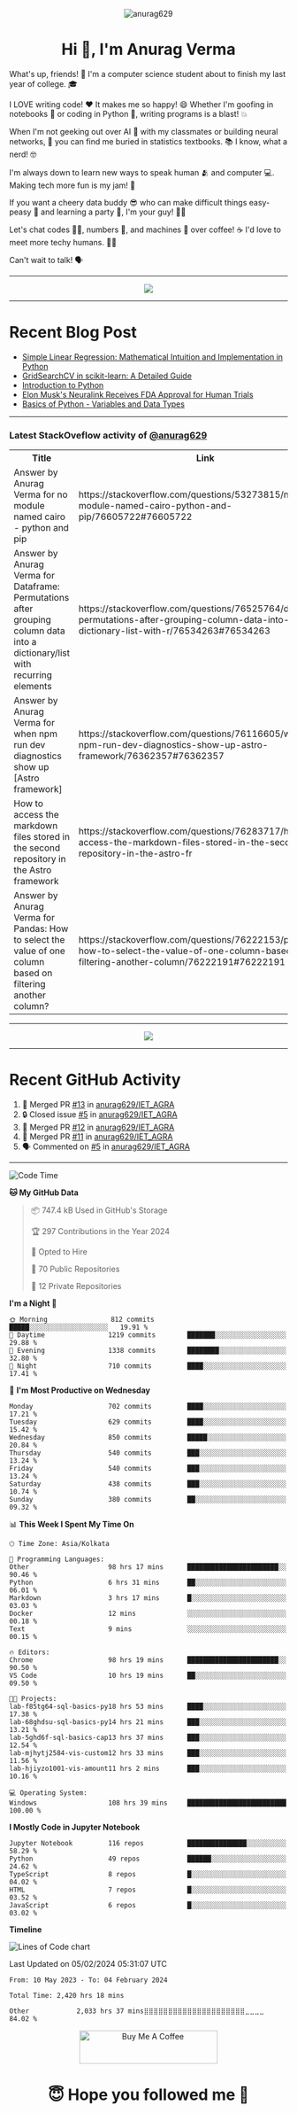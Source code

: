 

<p align="center"> <img src="https://komarev.com/ghpvc/?username=anurag629&label=Profile%20views&color=0e75b6&style=flat" alt="anurag629" /> </p>

<h1 align="center">Hi 👋, I'm Anurag Verma</h1>

What's up, friends! 👋 I'm a computer science student about to finish my last year of college. 🎓

I LOVE writing code! ❤️ It makes me so happy! 😄 Whether I'm goofing in notebooks 📓 or coding in Python 🐍, writing programs is a blast! 💥

When I'm not geeking out over AI 🤖 with my classmates or building neural networks, 🧠 you can find me buried in statistics textbooks. 📚 I know, what a nerd! 🤓

I'm always down to learn new ways to speak human 🫂 and computer 💻. Making tech more fun is my jam! 🍇

If you want a cheery data buddy 😎 who can make difficult things easy-peasy 🥝 and learning a party 🎉, I'm your guy! 🙋‍♂️

Let's chat codes 👨‍💻, numbers 🧮, and machines 🤖 over coffee! ☕ I'd love to meet more techy humans. 💁‍♂️

Can't wait to talk! 🗣️

---

<p align="center">
  <img src="https://spotify-github-profile.vercel.app/api/view.svg?uid=mwvywke3fo2gajpenodnmobfh&cover_image=true&theme=default&show_offline=false&background_color=121212&interchange=false&bar_color=53b14f&bar_color_cover=true">
</p>

---

# Recent Blog Post

<!-- BLOG-POST-LIST:START -->
- [Simple Linear Regression: Mathematical Intuition and Implementation in Python](https://codercops.tech/blog/machine-learning-algorithms/simple-linear-regression-mathematical-intuation)
- [GridSearchCV in scikit-learn: A Detailed Guide](https://codercops.tech/blog/gridsearchcv-in-scikit-learn-a-detailed-guide)
- [Introduction to Python](https://codercops.tech/blog/python-tutorial/introduction-to-python)
- [Elon Musk&#39;s Neuralink Receives FDA Approval for Human Trials](https://codercops.tech/blog/elon-musks-neuralink-receives-fda-approval-for-human-trials)
- [Basics of Python - Variables and Data Types](https://codercops.tech/blog/python-basics-of-python-variables-and-data-types)
<!-- BLOG-POST-LIST:END -->

---

### Latest StackOveflow activity of [@anurag629](https://github.com/anurag629)
<table>
  <tr><th>Title</th><th>Link</th></tr>
  <!-- STACKOVERFLOW:START --><tr><td>Answer by Anurag Verma for no module named cairo - python and pip</td><td>https://stackoverflow.com/questions/53273815/no-module-named-cairo-python-and-pip/76605722#76605722</td></tr><tr><td>Answer by Anurag Verma for Dataframe: Permutations after grouping column data into a dictionary/list with recurring elements</td><td>https://stackoverflow.com/questions/76525764/dataframe-permutations-after-grouping-column-data-into-a-dictionary-list-with-r/76534263#76534263</td></tr><tr><td>Answer by Anurag Verma for when npm run dev diagnostics show up [Astro framework]</td><td>https://stackoverflow.com/questions/76116605/when-npm-run-dev-diagnostics-show-up-astro-framework/76362357#76362357</td></tr><tr><td>How to access the markdown files stored in the second repository in the Astro framework</td><td>https://stackoverflow.com/questions/76283717/how-to-access-the-markdown-files-stored-in-the-second-repository-in-the-astro-fr</td></tr><tr><td>Answer by Anurag Verma for Pandas: How to select the value of one column based on filtering another column?</td><td>https://stackoverflow.com/questions/76222153/pandas-how-to-select-the-value-of-one-column-based-on-filtering-another-column/76222191#76222191</td></tr><!-- STACKOVERFLOW:END -->
</table>

---

<p align="center">
  <img alig src="https://github-profile-trophy.vercel.app/?username=anurag629&theme=onedark&column=-1" />
</p>

---

# Recent GitHub Activity
<!--START_SECTION:activity-->
1. 🎉 Merged PR [#13](https://github.com/anurag629/IET_AGRA/pull/13) in [anurag629/IET_AGRA](https://github.com/anurag629/IET_AGRA)
2. 🔒 Closed issue [#5](https://github.com/anurag629/IET_AGRA/issues/5) in [anurag629/IET_AGRA](https://github.com/anurag629/IET_AGRA)
3. 🎉 Merged PR [#12](https://github.com/anurag629/IET_AGRA/pull/12) in [anurag629/IET_AGRA](https://github.com/anurag629/IET_AGRA)
4. 🎉 Merged PR [#11](https://github.com/anurag629/IET_AGRA/pull/11) in [anurag629/IET_AGRA](https://github.com/anurag629/IET_AGRA)
5. 🗣 Commented on [#5](https://github.com/anurag629/IET_AGRA/issues/5#issuecomment-1854540580) in [anurag629/IET_AGRA](https://github.com/anurag629/IET_AGRA)
<!--END_SECTION:activity-->

---

<!--START_SECTION:waka-->
![Code Time](http://img.shields.io/badge/Code%20Time-2%2C424%20hrs%2038%20mins-blue)

**🐱 My GitHub Data** 

> 📦 747.4 kB Used in GitHub's Storage 
 > 
> 🏆 297 Contributions in the Year 2024
 > 
> 💼 Opted to Hire
 > 
> 📜 70 Public Repositories 
 > 
> 🔑 12 Private Repositories 
 > 
**I'm a Night 🦉** 

```text
🌞 Morning                812 commits         █████░░░░░░░░░░░░░░░░░░░░   19.91 % 
🌆 Daytime                1219 commits        ███████░░░░░░░░░░░░░░░░░░   29.88 % 
🌃 Evening                1338 commits        ████████░░░░░░░░░░░░░░░░░   32.80 % 
🌙 Night                  710 commits         ████░░░░░░░░░░░░░░░░░░░░░   17.41 % 
```
📅 **I'm Most Productive on Wednesday** 

```text
Monday                   702 commits         ████░░░░░░░░░░░░░░░░░░░░░   17.21 % 
Tuesday                  629 commits         ████░░░░░░░░░░░░░░░░░░░░░   15.42 % 
Wednesday                850 commits         █████░░░░░░░░░░░░░░░░░░░░   20.84 % 
Thursday                 540 commits         ███░░░░░░░░░░░░░░░░░░░░░░   13.24 % 
Friday                   540 commits         ███░░░░░░░░░░░░░░░░░░░░░░   13.24 % 
Saturday                 438 commits         ███░░░░░░░░░░░░░░░░░░░░░░   10.74 % 
Sunday                   380 commits         ██░░░░░░░░░░░░░░░░░░░░░░░   09.32 % 
```


📊 **This Week I Spent My Time On** 

```text
🕑︎ Time Zone: Asia/Kolkata

💬 Programming Languages: 
Other                    98 hrs 17 mins      ███████████████████████░░   90.46 % 
Python                   6 hrs 31 mins       ██░░░░░░░░░░░░░░░░░░░░░░░   06.01 % 
Markdown                 3 hrs 17 mins       █░░░░░░░░░░░░░░░░░░░░░░░░   03.03 % 
Docker                   12 mins             ░░░░░░░░░░░░░░░░░░░░░░░░░   00.18 % 
Text                     9 mins              ░░░░░░░░░░░░░░░░░░░░░░░░░   00.15 % 

🔥 Editors: 
Chrome                   98 hrs 19 mins      ███████████████████████░░   90.50 % 
VS Code                  10 hrs 19 mins      ██░░░░░░░░░░░░░░░░░░░░░░░   09.50 % 

🐱‍💻 Projects: 
lab-f85tg64-sql-basics-py18 hrs 53 mins      ████░░░░░░░░░░░░░░░░░░░░░   17.38 % 
lab-68ghdsu-sql-basics-py14 hrs 21 mins      ███░░░░░░░░░░░░░░░░░░░░░░   13.21 % 
lab-5ghd6f-sql-basics-cap13 hrs 37 mins      ███░░░░░░░░░░░░░░░░░░░░░░   12.54 % 
lab-mjhytj2584-vis-custom12 hrs 33 mins      ███░░░░░░░░░░░░░░░░░░░░░░   11.56 % 
lab-hjiyzo1001-vis-amount11 hrs 2 mins       ███░░░░░░░░░░░░░░░░░░░░░░   10.16 % 

💻 Operating System: 
Windows                  108 hrs 39 mins     █████████████████████████   100.00 % 
```

**I Mostly Code in Jupyter Notebook** 

```text
Jupyter Notebook         116 repos           ███████████████░░░░░░░░░░   58.29 % 
Python                   49 repos            ██████░░░░░░░░░░░░░░░░░░░   24.62 % 
TypeScript               8 repos             █░░░░░░░░░░░░░░░░░░░░░░░░   04.02 % 
HTML                     7 repos             █░░░░░░░░░░░░░░░░░░░░░░░░   03.52 % 
JavaScript               6 repos             █░░░░░░░░░░░░░░░░░░░░░░░░   03.02 % 
```



**Timeline**

![Lines of Code chart](https://raw.githubusercontent.com/anurag629/anurag629/main/assets/bar_graph.png)


 Last Updated on 05/02/2024 05:31:07 UTC
<!--END_SECTION:waka-->

<!--START_SECTION:waka-simple-->

```text
From: 10 May 2023 - To: 04 February 2024

Total Time: 2,420 hrs 18 mins

Other            2,033 hrs 37 mins⣿⣿⣿⣿⣿⣿⣿⣿⣿⣿⣿⣿⣿⣿⣿⣿⣿⣿⣿⣿⣿⣀⣀⣀⣀   84.02 %
```

<!--END_SECTION:waka-simple-->

<p align="center"> 
<a href="https://www.buymeacoffee.com/anurag629" target="_blank"><img src="https://cdn.buymeacoffee.com/buttons/default-orange.png" alt="Buy Me A Coffee" height="60" width="250"></a>
</p>


<h1 align="center"> 😇 Hope you followed me 🥰  </h1>
